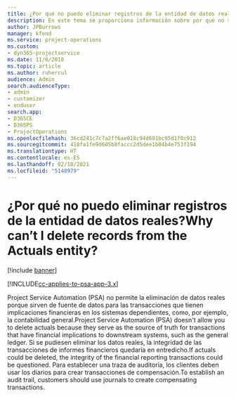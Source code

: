 ```yaml
---
title: ¿Por qué no puedo eliminar registros de la entidad de datos reales?
description: En este tema se proporciona información sobre por qué no se pueden eliminar los registros de la entidad de datos reales.
author: JPBurrows
manager: kfend
ms.service: project-operations
ms.custom:
- dyn365-projectservice
ms.date: 11/6/2018
ms.topic: article
ms.author: ruhercul
audience: Admin
search.audienceType:
- admin
- customizer
- enduser
search.app:
- D365CE
- D365PS
- ProjectOperations
ms.openlocfilehash: 36cd241c7c7a2ff6ae018c94d691bc95d1f0c912
ms.sourcegitcommit: 418fa1fe9d605b8faccc2d5dee1b04b4e753f194
ms.translationtype: HT
ms.contentlocale: es-ES
ms.lasthandoff: 02/10/2021
ms.locfileid: "5148979"
---
```

# <a name="why-cant-i-delete-records-from-the-actuals-entity"></a><span data-ttu-id="c031e-103">¿Por qué no puedo eliminar registros de la entidad de datos reales?</span><span class="sxs-lookup"><span data-stu-id="c031e-103">Why can’t I delete records from the Actuals entity?</span></span>

[!include [banner](../includes/psa-now-project-operations.md)]

[!INCLUDE[cc-applies-to-psa-app-3.x](../includes/cc-applies-to-psa-app-3x.md)]

<span data-ttu-id="c031e-104">Project Service Automation (PSA) no permite la eliminación de datos reales porque sirven de fuente de datos para las transacciones que tienen implicaciones financieras en los sistemas dependientes, como, por ejemplo, la contabilidad general.</span><span class="sxs-lookup"><span data-stu-id="c031e-104">Project Service Automation (PSA) doesn't allow you to delete actuals because they serve as the source of truth for transactions that have financial implications to downstream systems, such as the general ledger.</span></span> <span data-ttu-id="c031e-105">Si se pudiesen eliminar los datos reales, la integridad de las transacciones de informes financieros quedaría en entredicho.</span><span class="sxs-lookup"><span data-stu-id="c031e-105">If actuals could be deleted, the integrity of the financial reporting transactions could be questioned.</span></span> <span data-ttu-id="c031e-106">Para establecer una traza de auditoría, los clientes deben usar los diarios para crear transacciones de compensación.</span><span class="sxs-lookup"><span data-stu-id="c031e-106">To establish an audit trail, customers should use journals to create compensating transactions.</span></span>

